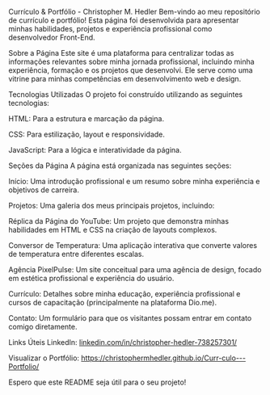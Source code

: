 Currículo & Portfólio - Christopher M. Hedler
Bem-vindo ao meu repositório de currículo e portfólio! Esta página foi desenvolvida para apresentar minhas habilidades, projetos e experiência profissional como desenvolvedor Front-End.

Sobre a Página
Este site é uma plataforma para centralizar todas as informações relevantes sobre minha jornada profissional, incluindo minha experiência, formação e os projetos que desenvolvi. Ele serve como uma vitrine para minhas competências em desenvolvimento web e design.

Tecnologias Utilizadas
O projeto foi construído utilizando as seguintes tecnologias:

HTML: Para a estrutura e marcação da página.

CSS: Para estilização, layout e responsividade.

JavaScript: Para a lógica e interatividade da página.

Seções da Página
A página está organizada nas seguintes seções:

Início: Uma introdução profissional e um resumo sobre minha experiência e objetivos de carreira.

Projetos: Uma galeria dos meus principais projetos, incluindo:

Réplica da Página do YouTube: Um projeto que demonstra minhas habilidades em HTML e CSS na criação de layouts complexos.

Conversor de Temperatura: Uma aplicação interativa que converte valores de temperatura entre diferentes escalas.

Agência PixelPulse: Um site conceitual para uma agência de design, focado em estética profissional e experiência do usuário.

Currículo: Detalhes sobre minha educação, experiência profissional e cursos de capacitação (principalmente na plataforma Dio.me).

Contato: Um formulário para que os visitantes possam entrar em contato comigo diretamente.

Links Úteis
LinkedIn: [linkedin.com/in/christopher-hedler-738257301/](https://www.linkedin.com/in/christopher-hedler-738257301)

Visualizar o Portfólio: https://christophermhedler.github.io/Curr-culo---Portfolio/

Espero que este README seja útil para o seu projeto!
